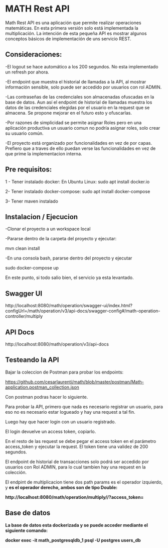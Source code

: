 # MATH Rest API

Math Rest API es una aplicación que permite realizar operaciones matemáticas. En esta primera versión solo está implementada la multiplicación.
La intención de esta pequeña API es mostrar algunos conceptos básicos de implementación de uns servicio REST.

## Consideraciones:

-El logout se hace automático a los 200 segundos. No esta implementado un refresh por ahora.

-El endpoint que muestra el historial de llamadas a la API, al mostrar información sensible, solo puede ser accedido por usuarios con rol ADMIN.

-Las contraseñas de las credenciales son almacenadas ofuscadas en la base de datos. Aun así el endpoint de historial de llamadas muestra los datos de las credenciales elegidas por el usuario en la request que se almacena. Se propone mejorar en el futuro esto y ofuscarlas.

-Por razones de simplicidad se permite asignar Roles pero en una aplicación productiva un usuario comun no podría asignar roles, solo crear su usuario común.

-El proyecto está organizado por funcionalidades en vez de por capas. Prefiero que a traves de ello puedan verse las funcionalidades en vez de que prime la implementacion interna.


## Pre requisitos:

1 - Tener instalado docker:
En Ubuntu Linux: sudo apt install docker.io

2- Tener instalado docker-compose: sudo apt install docker-compose

3- Tener maven instalado


## Instalacion / Ejecucion

-Clonar el proyecto a un workspace local

-Pararse dentro de la carpeta del proyecto y ejecutar:

mvn clean install

-En una consola bash, pararse dentro del proyecto y ejecutar

sudo docker-compose up

En este punto, si todo salio bien, el servicio ya esta levantado.

## Swagger UI

http://localhost:8080/math/operation/swagger-ui/index.html?configUrl=/math/operation/v3/api-docs/swagger-config#/math-operation-controller/multiply

## API Docs

http://localhost:8080/math/operation/v3/api-docs

## Testeando la API

Bajar la coleccion de Postman para probar los endpoints:

https://github.com/cesarlaurenti/math/blob/master/postman/Math-application.postman_collection.json

Con postman podras hacer lo siguiente.

Para probar la API, primero que nada es necesario registrar un usuario, para eso no es necesario estar logueado y hay una request a tal fin.

Luego hay que hacer login con un usuario registrado.

El login devuelve un access token, copiarlo.

En el resto de las request se debe pegar el access token en el parámetro access_token y ejecutar la request. El token tiene una validez de 200 segundos.

El endpoint de historial de transacciones solo podrá ser accedido por usuarios con Rol ADMIN, para lo cual tambien hay una request en la colección.

El endpint de multiplicacion tiene dos path params <a> es el operador izquierdo, y <b> es el operador derecho, ambos son de tipo Double:

http://localhost:8080/math/operation/multiply/<a>/<b>?access_token=<access-token>


## Base de datos

La base de datos esta dockerizada y se puede acceder mediante el siguiente comando:

docker exec -it math_postgresqldb_1  psql -U postgres users_db

